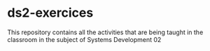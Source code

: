 # ds2-exercices

This repository contains all the activities that are being taught in the classroom in the subject of Systems Development 02
